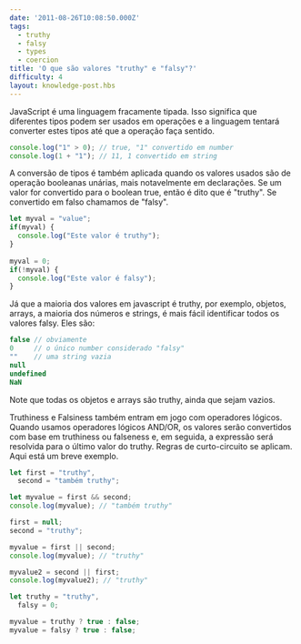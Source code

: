 ```yaml
---
date: '2011-08-26T10:08:50.000Z'
tags:
  - truthy
  - falsy
  - types
  - coercion
title: 'O que são valores "truthy" e "falsy"?'
difficulty: 4
layout: knowledge-post.hbs
---
```



<!-- JavaScript is weakly typed language. That means different types can be
used in operations and the language will try to convert the types
until the operation makes sense. -->
JavaScript é uma linguagem fracamente tipada. Isso significa que diferentes tipos podem ser usados em operações e a linguagem tentará converter estes tipos até que a operação faça sentido.


```js
console.log("1" > 0); // true, "1" convertido em number
console.log(1 + "1"); // 11, 1 convertido em string
```

<!-- Type conversion also applies when values are used in unary boolean
operations, most notably if statements. If a value converts to the
boolean true, then it is said to be "truthy". If it converts to false
it is "falsy". -->
A conversão de tipos é também aplicada quando os valores usados são de operação booleanas unárias, mais notavelmente em declarações. Se um valor for convertido para o boolean true, então é dito que é "truthy". Se convertido em falso chamamos de "falsy".

```js
let myval = "value";
if(myval) {
  console.log("Este valor é truthy");
}
    
myval = 0;
if(!myval) {
  console.log("Este valor é falsy");
}
```

<!-- Since most values in javascript are truthy, e.g. objects, arrays, most
numbers and strings, it's easier to identify all of the falsy
values. These are: -->
Já que a maioria dos valores em javascript é truthy, por exemplo, objetos, arrays, a maioria dos números e strings, é mais fácil identificar todos os valores falsy. Eles são:

```js
false // obviamente
0     // o único number considerado "falsy"
""    // uma string vazia
null
undefined
NaN
```
    
<!-- Note that all objects and arrays are truthy, even empty ones. -->
Note que todas os objetos e arrays são truthy, ainda que sejam vazios.

<!-- Truthiness and Falsiness also come into play with logical
operators. When using logical AND/OR, the values will be converted
based on truthiness or falseness and then the expression will resolve
to the last truthy value. Short circuit rules apply. Here's an
extended example. -->
Truthiness e Falsiness também entram em jogo com operadores lógicos. Quando usamos operadores lógicos AND/OR, os valores serão convertidos com base em truthiness ou falseness e, em seguida, a expressão será resolvida para o último valor do truthy. Regras de curto-circuito se aplicam. Aqui está um breve exemplo.

```js
let first = "truthy",
  second = "também truthy";

let myvalue = first && second;
console.log(myvalue); // "também truthy"

first = null;
second = "truthy";

myvalue = first || second;
console.log(myvalue); // "truthy"

myvalue2 = second || first;
console.log(myvalue2); // "truthy"

let truthy = "truthy",
  falsy = 0;

myvalue = truthy ? true : false;
myvalue = falsy ? true : false;
```
